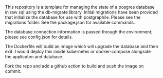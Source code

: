This repository is a template for managing the state of a posgres database in raw sql using the db-migrate library. Initial migrations have been provided that initialize the database for use with postgraphile. Please see the migrations folder. See the package.json for available commands.

The database connection information is passed through the environment; please see config.json for details.

The Dockerfile will build an image which will upgrade the database and then exit. I would deploy this inside kubernetes or docker-compose alongside the applicaton and database.

Fork the repo and add a github action to build and push the image on commit.
